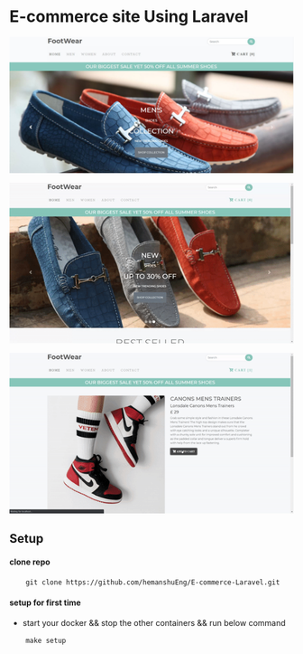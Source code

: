 # E-commerce site Using Laravel
![website](https://github.com/hemanshuEng/E-commerce-Laravel/blob/master/img/webpicture.JPG)

![gif](https://github.com/hemanshuEng/E-commerce-Laravel/blob/master/img/ezgif-2-d1e0aebebd2f.gif)

![gif](https://github.com/hemanshuEng/E-commerce-Laravel/blob/master/img/ezgif-2-a83445717ccd.gif)
## Setup

#### clone repo
````makefile
    git clone https://github.com/hemanshuEng/E-commerce-Laravel.git
````

#### setup for first time 
 - start your docker && stop the other containers && run below command
````makefile
    make setup
````
    
